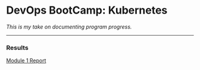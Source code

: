 # DevOps BootCamp: Kubernetes  
  
*This is my take on documenting program progress.*  
  
---
### Results  
[Module 1 Report](homework/m1.md)  
  
  